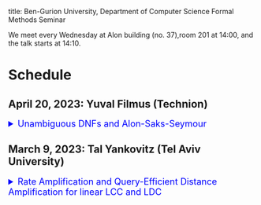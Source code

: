 title: Ben-Gurion University, Department of Computer Science Formal Methods Seminar

We meet every Wednesday at Alon building (no. 37),room 201 at 14:00, and the talk starts at 14:10.

# Schedule

## April 20, 2023: Yuval Filmus (Technion)
<details>  
<summary style="font-size: 18px; color: blue;"> 
  Unambiguous DNFs and Alon-Saks-Seymour 
</summary> 
  We exhibit an unambiguous k-DNF formula that requires CNF width Omega(k^2). As a corollary, we get a near-optimal solution for the Alon-Saks-Seymour problem in graph theory, which asks: How large a gap can there be between the chromatic number of a graph and its biparite packing number? Joint work with Kaspars Balodis, Shalev Ben-David, Siddhartha Jain, and Robin Kothari.
</details>


## March 9, 2023: Tal Yankovitz (Tel Aviv University) 
<details>
  <summary style="font-size: 18px; color: blue;"> 
    Rate Amplification and Query-Efficient Distance Amplification for linear LCC and LDC 
  </summary> 
    We show a rate amplification procedure for Locally Correctable Codes (LCC). The procedure converts any $q$-query linear LCC, having rate $\rho$ and, say, constant distance to an asymptotically good LCC with $q^{\poly(1/\rho)}$ queries. We also show a distance amplification procedure for Locally Decodable Codes (LDC) that converts any linear LDC with distance $\delta$ and, say, constant rate to an asymptotically good LDC. The query complexity only suffers a multiplicative overhead that is roughly equal to the query complexity of a length $1/\delta$ asymptotically good LDC. This improves upon the $\poly(1/\delta)$ overhead obtained by the AEL distance amplification procedure by [AL96, AEL95]. As linear LCC are LDC, this establishes that the construction of asymptotically good LDC is reduced, with a minor overhead in query complexity, to the problem of constructing (somewhat) negligible rate, (extremely) negligible distance linear LDC.
  </details>

 

